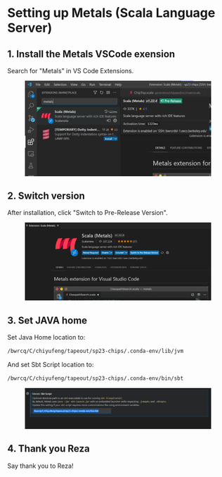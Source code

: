 # Setting up Metals (Scala Language Server)

## 1. Install the Metals VSCode exension

Search for "Metals" in VS Code Extensions.

<figure><img src="../../.gitbook/assets/image (2) (1) (4).png" alt=""><figcaption></figcaption></figure>

## 2. Switch version

After installation, click "Switch to Pre-Release Version".

<figure><img src="../../.gitbook/assets/image (1) (6).png" alt=""><figcaption></figcaption></figure>

## 3. Set JAVA home

Set Java Home location to:

```bash
/bwrcq/C/chiyufeng/tapeout/sp23-chips/.conda-env/lib/jvm
```

And set Sbt Script location to:

```bash
/bwrcq/C/chiyufeng/tapeout/sp23-chips/.conda-env/bin/sbt
```

<figure><img src="../../.gitbook/assets/image (5) (3) (1).png" alt=""><figcaption></figcaption></figure>

## 4. Thank you Reza

Say thank you to Reza!
